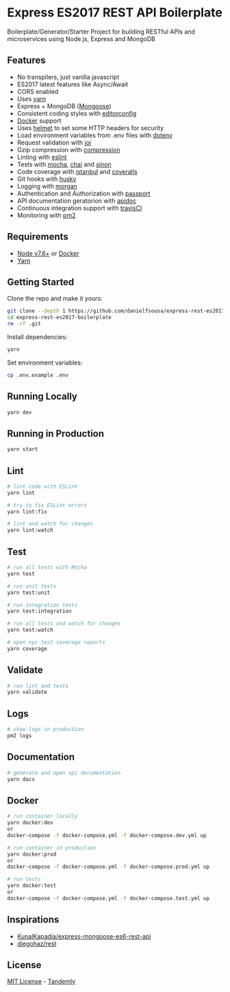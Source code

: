 # Express ES2017 REST API Boilerplate

Boilerplate/Generator/Starter Project for building RESTful APIs and microservices using Node.js, Express and MongoDB

## Features

 - No transpilers, just vanilla javascript
 - ES2017 latest features like Async/Await
 - CORS enabled
 - Uses [yarn](https://yarnpkg.com)
 - Express + MongoDB ([Mongoose](http://mongoosejs.com/))
 - Consistent coding styles with [editorconfig](http://editorconfig.org)
 - [Docker](https://www.docker.com/) support
 - Uses [helmet](https://github.com/helmetjs/helmet) to set some HTTP headers for security
 - Load environment variables from .env files with [dotenv](https://github.com/rolodato/dotenv-safe)
 - Request validation with [joi](https://github.com/hapijs/joi)
 - Gzip compression with [compression](https://github.com/expressjs/compression)
 - Linting with [eslint](http://eslint.org)
 - Tests with [mocha](https://mochajs.org), [chai](http://chaijs.com) and [sinon](http://sinonjs.org)
 - Code coverage with [istanbul](https://istanbul.js.org) and [coveralls](https://coveralls.io)
 - Git hooks with [husky](https://github.com/typicode/husky) 
 - Logging with [morgan](https://github.com/expressjs/morgan)
 - Authentication and Authorization with [passport](http://passportjs.org)
 - API documentation geratorion with [apidoc](http://apidocjs.com)
 - Continuous integration support with [travisCI](https://travis-ci.org)
 - Monitoring with [pm2](https://github.com/Unitech/pm2)

## Requirements

 - [Node v7.6+](https://nodejs.org/en/download/current/) or [Docker](https://www.docker.com/)
 - [Yarn](https://yarnpkg.com/en/docs/install)

## Getting Started

Clone the repo and make it yours:

```bash
git clone --depth 1 https://github.com/danielfsousa/express-rest-es2017-boilerplate
cd express-rest-es2017-boilerplate
rm -rf .git
```

Install dependencies:

```bash
yarn
```

Set environment variables:

```bash
cp .env.example .env
```

## Running Locally

```bash
yarn dev
```

## Running in Production

```bash
yarn start
```

## Lint

```bash
# lint code with ESLint
yarn lint

# try to fix ESLint errors
yarn lint:fix

# lint and watch for changes
yarn lint:watch
```

## Test

```bash
# run all tests with Mocha
yarn test

# run unit tests
yarn test:unit

# run integration tests
yarn test:integration

# run all tests and watch for changes
yarn test:watch

# open nyc test coverage reports
yarn coverage
```

## Validate

```bash
# run lint and tests
yarn validate
```

## Logs

```bash
# show logs in production
pm2 logs
```

## Documentation

```bash
# generate and open api documentation
yarn docs
```

## Docker

```bash
# run container locally
yarn docker:dev
or
docker-compose -f docker-compose.yml -f docker-compose.dev.yml up

# run container in production
yarn docker:prod
or
docker-compose -f docker-compose.yml -f docker-compose.prod.yml up

# run tests
yarn docker:test
or
docker-compose -f docker-compose.yml -f docker-compose.test.yml up
```

## Inspirations

 - [KunalKapadia/express-mongoose-es6-rest-api](https://github.com/KunalKapadia/express-mongoose-es6-rest-api)
 - [diegohaz/rest](https://github.com/diegohaz/rest)

## License

[MIT License](README.md) - [Tandemly](https://github.com/Tandemly)
